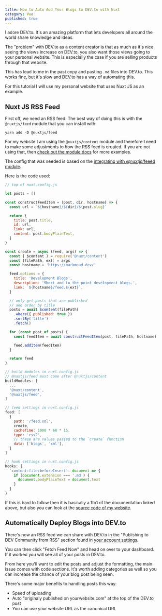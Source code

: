 ```yaml
---
title: How to Auto Add Your Blogs to DEV.to with Nuxt
category: Vue
published: true
---
```


I adore DEV.to. It's an amazing platform that lets developers all around the world share knowledge and ideas.

The "problem" with DEV.to as a content creator is that as much as it's nice seeing the views increase on DEV.to, you also want those views going to your personal website. This is especially the case if you are selling products through that website.

This has lead to me in the past copy and pasting `.md` files into DEV.to. This works fine, but it's slow and DEV.to has a way of automating this.

For this tutorial I will use my personal website that uses Nuxt JS as an example.

## Nuxt JS RSS Feed

First off, we need an RSS feed. The best way of doing this is with the `@nuxtjs/feed` module that you can install with:

```shell
yarn add -D @nuxtjs/feed
```

For my website I am using the `@nuxtjs/content` module and therefore I need to make some adjustments to how the RSS feed is created. If you are not using that, then [check out the module docs](https://github.com/nuxt-community/feed-module#readme) for more examples.

The config that was needed is based on the [integrating with @nuxtjs/feeed module](https://content.nuxtjs.org/integrations/).

Here is the code used:

```js
// top of nuxt.config.js

let posts = []

const constructFeedItem = (post, dir, hostname) => {
  const url = `${hostname}/${dir}/${post.slug}`

  return {
    title: post.title,
    id: url,
    link: url,
    content: post.bodyPlainText,
  }
}

const create = async (feed, args) => {
  const { $content } = require('@nuxt/content')
  const [filePath, ext] = args
  const hostname = 'https://markmead.dev/'

  feed.options = {
    title: 'Development Blogs',
    description: 'Short and to the point development blogs.',
    link: `${hostname}/feed.${ext}`,
  }

  // only get posts that are published
  // and order by title
  posts = await $content(filePath)
    .where({ published: true })
    .sortBy('title')
    .fetch()

  for (const post of posts) {
    const feedItem = await constructFeedItem(post, filePath, hostname)

    feed.addItem(feedItem)
  }

  return feed
}

// build modules in nuxt.config.js
// @nuxtjs/feed must come after @nuxtjs/content
buildModules: [
  ...
  '@nuxt/content',
  '@nuxtjs/feed',
]

// feed settings in nuxt.config.js
feed: [
  {
    path: '/feed.xml',
    create,
    cacheTime: 1000 * 60 * 15,
    type: 'rss2',
    // these are values passed to the `create` function
    data: ['blogs', 'xml'],
  }
]

// hook settings in nuxt.config.js
hooks: {
  'content:file:beforeInsert': document => {
    if (document.extension === '.md') {
      document.bodyPlainText = document.text
    }
  }
}
```

If this is hard to follow then it is basically a 1to1 of the documentation linked above, but also you can look at the [source code of my website](https://github.com/markmead/portfolio/blob/master/nuxt.config.js).

## Automatically Deploy Blogs into DEV.to

There's now an RSS feed we can share with DEV.to in the "Publishing to DEV Community from RSS" section found in [your account settings](https://dev.to/settings/extensions).

You can then click "Fetch Feed Now" and head on over to your dashboard. If it worked you will see all of your posts in DEV.to.

From here you'll want to edit the posts and adjust the formatting, the main issue comes with code sections. It's worth adding categories as well so you can increase the chance of your blog post being seen.

There's some major benefits to handling posts this way:

- Speed of uploading
- Auto "originaly published on yourwebsite.com" at the top of the DEV.to post
- You can use your website URL as the canonical URL
